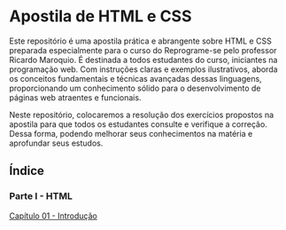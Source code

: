 # Apostila de HTML e CSS

Este repositório é uma apostila prática e abrangente sobre HTML e CSS preparada especialmente para o curso do Reprograme-se pelo professor Ricardo Maroquio. É destinada a todos estudantes do curso, iniciantes na programação web. Com instruções claras e exemplos ilustrativos, aborda os conceitos fundamentais e técnicas avançadas dessas linguagens, proporcionando um conhecimento sólido para o desenvolvimento de páginas web atraentes e funcionais.

Neste repositório, colocaremos a resolução dos exercícios propostos na apostila para que todos os estudantes consulte e verifique a correção. Dessa forma, podendo melhorar seus conhecimentos na matéria e aprofundar seus estudos.

## Índice

### Parte I - HTML

[Capítulo 01 - Introdução](<Parte I - HTML/Capítulo 01 - Introdução>)
